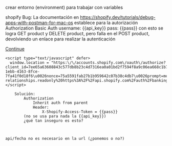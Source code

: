crear entorno (environment) para trabajar con variables

shopify
	Bug:
		La documentación en https://shopify.dev/tutorials/debug-apps-with-postman-for-mac-os establece para la autorización
			Authorization
			Basic Auth
				username: {{api_key}}
				pass: {{pass}}
		con esto se logra GET product y DELETE product,
		pero falla en el POST product, devolviendo un enlace para realizar la autenticación
<html>
  <body>
    <noscript>
      <a href="https://accounts.shopify.com/oauth/authorize?client_id=7ee65a63608843c577db8b23c4d7316ea0a01bd2f7594f8a9c06ea668c1b775c&amp;destination_uuid=af3b0c61-1ebb-4163-8fce-7fa41f0d18f6&amp;nonce=75a5591fab27b1b959642c07b38c4db7&amp;prompt=merge&amp;redirect_uri=https%3A%2F%2Fvnoctopus.myshopify.com%2Fadmin%2Fauth%2Fidentity%2Fcallback&amp;response_type=code&amp;scope=email%20https%3A%2F%2Fapi.shopify.com%2Fauth%2Fdestinations.readonly%20openid%20profile%20https%3A%2F%2Fapi.shopify.com%2Fauth%2Fpartners.collaborator-relationships.readonly%20https%3A%2F%2Fapi.shopify.com%2Fauth%2Fbanking.manage&amp;state=aeb7be1f512d018d600a2c0e9bc3a3f8&amp;ui_locales=en&amp;ux=shop%20new_design_language">Continue</a>
    </noscript>

    <script type="text/javascript" defer>
      window.location = "https:\/\/accounts.shopify.com\/oauth\/authorize?client_id=7ee65a63608843c577db8b23c4d7316ea0a01bd2f7594f8a9c06ea668c1b775c\u0026destination_uuid=af3b0c61-1ebb-4163-8fce-7fa41f0d18f6\u0026nonce=75a5591fab27b1b959642c07b38c4db7\u0026prompt=merge\u0026redirect_uri=https%3A%2F%2Fvnoctopus.myshopify.com%2Fadmin%2Fauth%2Fidentity%2Fcallback\u0026response_type=code\u0026scope=email%20https%3A%2F%2Fapi.shopify.com%2Fauth%2Fdestinations.readonly%20openid%20profile%20https%3A%2F%2Fapi.shopify.com%2Fauth%2Fpartners.collaborator-relationships.readonly%20https%3A%2F%2Fapi.shopify.com%2Fauth%2Fbanking.manage\u0026state=aeb7be1f512d018d600a2c0e9bc3a3f8\u0026ui_locales=en\u0026ux=shop%20new_design_language";
    </script>
  </body>
</html>

		Solución:
			Authorization
				Inherit auth from parent
				Header:
					X-Shopify-Access-Token = {{pass}}
			(no se usa para nada la {{api_key}})
			¿qué tan inseguro es esto?


	
	api/fecha no es necesario en la url (¿ponemos o no?)
